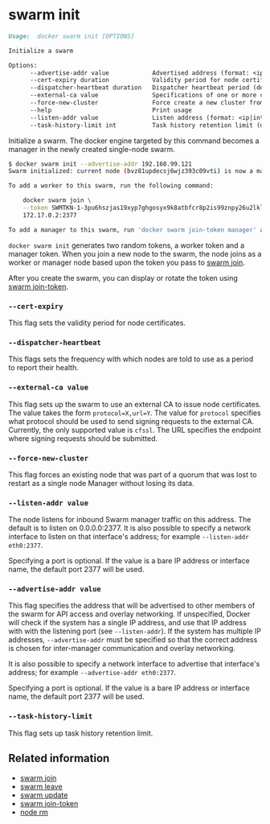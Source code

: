 <!--[metadata]>
+++
title = "swarm init"
description = "The swarm init command description and usage"
keywords = ["swarm, init"]
[menu.main]
parent = "smn_cli"
+++
<![end-metadata]-->

# swarm init

```markdown
Usage:  docker swarm init [OPTIONS]

Initialize a swarm

Options:
      --advertise-addr value            Advertised address (format: <ip|interface>[:port])
      --cert-expiry duration            Validity period for node certificates (default 2160h0m0s)
      --dispatcher-heartbeat duration   Dispatcher heartbeat period (default 5s)
      --external-ca value               Specifications of one or more certificate signing endpoints
      --force-new-cluster               Force create a new cluster from current state.
      --help                            Print usage
      --listen-addr value               Listen address (format: <ip|interface>[:port])
      --task-history-limit int          Task history retention limit (default 5)
```

Initialize a swarm. The docker engine targeted by this command becomes a manager
in the newly created single-node swarm.


```bash
$ docker swarm init --advertise-addr 192.168.99.121
Swarm initialized: current node (bvz81updecsj6wjz393c09vti) is now a manager.

To add a worker to this swarm, run the following command:

    docker swarm join \
    --token SWMTKN-1-3pu6hszjas19xyp7ghgosyx9k8atbfcr8p2is99znpy26u2lkl-1awxwuwd3z9j1z3puu7rcgdbx \
    172.17.0.2:2377

To add a manager to this swarm, run 'docker swarm join-token manager' and follow the instructions.
```

`docker swarm init` generates two random tokens, a worker token and a manager token. When you join
a new node to the swarm, the node joins as a worker or manager node based upon the token you pass
to [swarm join](swarm_join.md).

After you create the swarm, you can display or rotate the token using
[swarm join-token](swarm_join_token.md).

### `--cert-expiry`

This flag sets the validity period for node certificates.

### `--dispatcher-heartbeat`

This flags sets the frequency with which nodes are told to use as a
period to report their health.

### `--external-ca value`

This flag sets up the swarm to use an external CA to issue node certificates. The value takes
the form `protocol=X,url=Y`. The value for `protocol` specifies what protocol should be used
to send signing requests to the external CA. Currently, the only supported value is `cfssl`.
The URL specifies the endpoint where signing requests should be submitted.

### `--force-new-cluster`

This flag forces an existing node that was part of a quorum that was lost to restart as a single node Manager without losing its data.

### `--listen-addr value`

The node listens for inbound Swarm manager traffic on this address. The default is to listen on
0.0.0.0:2377. It is also possible to specify a network interface to listen on that interface's
address; for example `--listen-addr eth0:2377`.

Specifying a port is optional. If the value is a bare IP address or interface
name, the default port 2377 will be used.

### `--advertise-addr value`

This flag specifies the address that will be advertised to other members of the
swarm for API access and overlay networking. If unspecified, Docker will check
if the system has a single IP address, and use that IP address with with the
listening port (see `--listen-addr`). If the system has multiple IP addresses,
`--advertise-addr` must be specified so that the correct address is chosen for
inter-manager communication and overlay networking.

It is also possible to specify a network interface to advertise that interface's address;
for example `--advertise-addr eth0:2377`.

Specifying a port is optional. If the value is a bare IP address or interface
name, the default port 2377 will be used.

### `--task-history-limit`

This flag sets up task history retention limit.

## Related information

* [swarm join](swarm_join.md)
* [swarm leave](swarm_leave.md)
* [swarm update](swarm_update.md)
* [swarm join-token](swarm_join_token.md)
* [node rm](node_rm.md)
